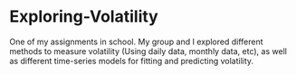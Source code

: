 # Exploring-Volatility
One of my assignments in school. My group and I explored different methods to measure volatility (Using daily data, monthly data, etc), as well as different time-series models for fitting and predicting volatility.  

